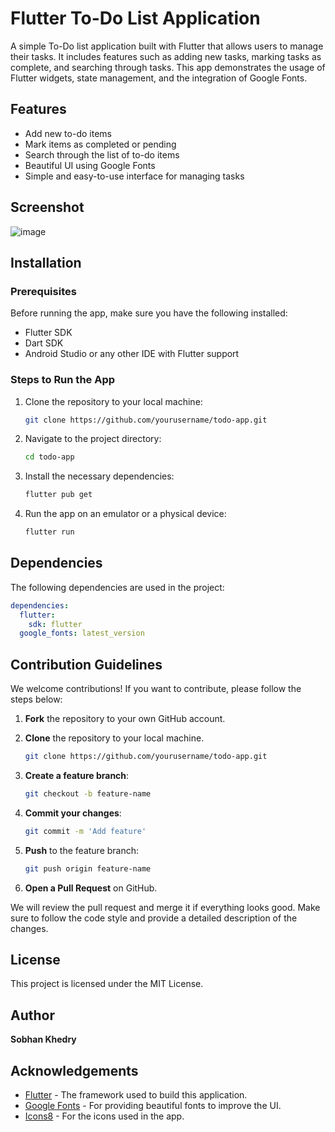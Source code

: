 # Flutter To-Do List Application

A simple To-Do list application built with Flutter that allows users to manage their tasks. It includes features such as adding new tasks, marking tasks as complete, and searching through tasks. This app demonstrates the usage of Flutter widgets, state management, and the integration of Google Fonts.

## Features

- Add new to-do items
- Mark items as completed or pending
- Search through the list of to-do items
- Beautiful UI using Google Fonts
- Simple and easy-to-use interface for managing tasks

## Screenshot

![image](https://github.com/user-attachments/assets/ef47ca16-d39a-40d1-a74b-05cbf50e13dc)


## Installation

### Prerequisites

Before running the app, make sure you have the following installed:

- Flutter SDK
- Dart SDK
- Android Studio or any other IDE with Flutter support

### Steps to Run the App

1. Clone the repository to your local machine:
    ```bash
    git clone https://github.com/yourusername/todo-app.git
    ```

2. Navigate to the project directory:
    ```bash
    cd todo-app
    ```

3. Install the necessary dependencies:
    ```bash
    flutter pub get
    ```

4. Run the app on an emulator or a physical device:
    ```bash
    flutter run
    ```

## Dependencies

The following dependencies are used in the project:

```yaml
dependencies:
  flutter:
    sdk: flutter
  google_fonts: latest_version
```

## Contribution Guidelines

We welcome contributions! If you want to contribute, please follow the steps below:

1. **Fork** the repository to your own GitHub account.
    
2. **Clone** the repository to your local machine.
    ```bash
    git clone https://github.com/yourusername/todo-app.git
    ```

3. **Create a feature branch**:
    ```bash
    git checkout -b feature-name
    ```

4. **Commit your changes**:
    ```bash
    git commit -m 'Add feature'
    ```

5. **Push** to the feature branch:
    ```bash
    git push origin feature-name
    ```

6. **Open a Pull Request** on GitHub.

We will review the pull request and merge it if everything looks good. Make sure to follow the code style and provide a detailed description of the changes.

## License

This project is licensed under the MIT License.

## Author

**Sobhan Khedry**  


## Acknowledgements

- [Flutter](https://flutter.dev/) - The framework used to build this application.
- [Google Fonts](https://fonts.google.com/) - For providing beautiful fonts to improve the UI.
- [Icons8](https://icons8.com/) - For the icons used in the app.

